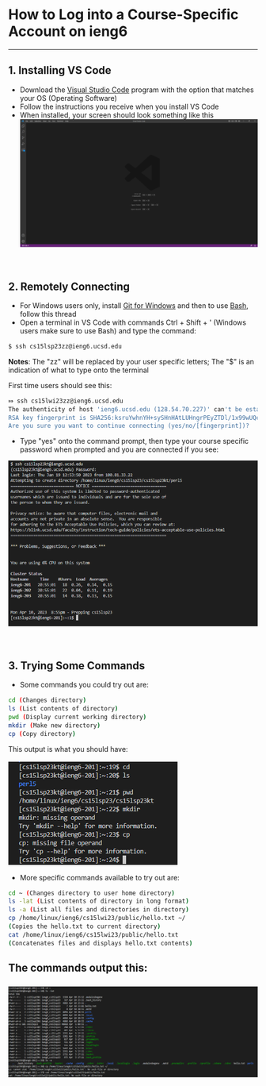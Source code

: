# How to Log into a Course-Specific Account on ieng6

---

## 1. Installing VS Code
   - Download the [Visual Studio Code](https://code.visualstudio.com/) program with the option that matches your OS (Operating Software)
   - Follow the instructions you receive when you install VS Code
   - When installed, your screen should look something like this <br/>
![VSCodeOpen](VSCodeOpen.png) <br/>
<br/><br/>

## 2. Remotely Connecting
   - For Windows users only, install [Git for Windows](https://gitforwindows.org/) and then to use [Bash](https://stackoverflow.com/questions/42606837/how-do-i-use-bash-on-windows-from-the-visual-studio-code-integrated-terminal/50527994#50527994), follow this thread
   - Open a terminal in VS Code with commands Ctrl + Shift + ' (Windows users make sure to use Bash) and type the command:
```sh
$ ssh cs15lsp23zz@ieng6.ucsd.edu
```
**Notes**: The "zz" will be replaced by your user specific letters; The "$" is an indication of what to type onto the terminal

First time users should see this: 
```sh
⤇ ssh cs15lwi23zz@ieng6.ucsd.edu
The authenticity of host 'ieng6.ucsd.edu (128.54.70.227)' can't be established.
RSA key fingerprint is SHA256:ksruYwhnYH+sySHnHAtLUHngrPEyZTDl/1x99wUQcec.
Are you sure you want to continue connecting (yes/no/[fingerprint])? 
```
   - Type "yes" onto the command prompt, then type your course specific password when prompted and you are connected if you see: <br/>

![RemoteConnection](RemoteConnection.png) <br/>
<br/><br/>
  
## 3. Trying Some Commands
   - Some commands you could try out are:
```sh
cd (Changes directory)
ls (List contents of directory)
pwd (Display current working directory)
mkdir (Make new directory)
cp (Copy directory)
```
This output is what you should have: <br/>
<br/>
![Commands](Commands.png) <br/>
   - More specific commands available to try out are:
```sh
cd ~ (Changes directory to user home directory)
ls -lat (List contents of directory in long format)
ls -a (List all files and directories in directory)
cp /home/linux/ieng6/cs15lwi23/public/hello.txt ~/ 
(Copies the hello.txt to current directory)
cat /home/linux/ieng6/cs15lwi23/public/hello.txt 
(Concatenates files and displays hello.txt contents)
```
The commands output this: <br/>
<br/>
![SpecificCommands](SpecificCommands.png) <br/>
---

